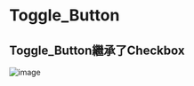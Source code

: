 # Toggle_Button
## Toggle_Button繼承了Checkbox
![image](https://github.com/Arbeliwus/Toggle_Button/assets/75787992/19aed649-1944-4e2d-b625-e9cb1ffaeeb0)
